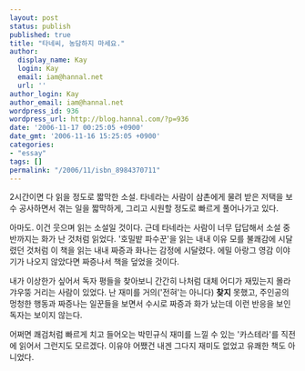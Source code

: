 ```yaml
---
layout: post
status: publish
published: true
title: "타네씨, 농담하지 마세요."
author:
  display_name: Kay
  login: Kay
  email: iam@hannal.net
  url: ''
author_login: Kay
author_email: iam@hannal.net
wordpress_id: 936
wordpress_url: http://blog.hannal.com/?p=936
date: '2006-11-17 00:25:05 +0900'
date_gmt: '2006-11-16 15:25:05 +0900'
categories:
- "essay"
tags: []
permalink: "/2006/11/isbn_8984370711"
---
```

<p>2시간이면 다 읽을 정도로 짧막한 소설. 타네라는 사람이 삼촌에게 물려 받은 저택을 보수 공사하면서 겪는 일을 짧막하게, 그리고 시원할 정도로 빠르게 풀어나가고 있다.</p>
<p>아마도. 이건 웃으며 읽는 소설일 것이다. 근데 타네라는 사람이 너무 답답해서 소설 중반까지는 화가 난 것처럼 읽었다. '호밀밭 파수꾼'을 읽는 내내 이유 모를 불쾌감에 시달렸던 것처럼 이 책을 읽는 내내 짜증과 화나는 감정에 시달렸다. 에밀 아랑그 영감 이야기가 나오지 않았다면 짜증나서 책을 덮었을 것이다.</p>
<p>내가 이상한가 싶어서 독자 평들을 찾아보니 간간히 나처럼 대체 어디가 재밌는지 몰라 갸우뚱 거리는 사람이 있었다. 난 재미를 거의('전혀'는 아니다) <strong>찾지</strong> 못했고, 주인공의 멍청한 행동과 짜증나는 일꾼들을 보면서 수시로 짜증과 화가 났는데 이런 반응을 보인 독자는 보이지 않는다.</p>
<p>어쩌면 쾌검처럼 빠르게 치고 들어오는 박민규식 재미를 느낄 수 있는 '카스테라'를 직전에 읽어서 그런지도 모르겠다. 이유야 어쨌건 내겐 그다지 재미도 없었고 유쾌한 책도 아니었다.</p>
